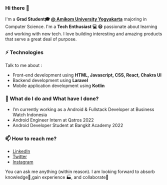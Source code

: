 ### Hi there 👋
I'm a **Grad Student🎓 [@ Amikom University Yogyakarta](https://home.amikom.ac.id/)** majoring in Computer Science. I'm a **Tech Enthusiast 💻 😃** passionate about learning and working with new tech. I love building interesting and amazing products that serve a great deal of purpose.

### ⚡ Technologies
Talk to me about :
- Front-end development using **HTML, Javascript, CSS, React, Chakra UI**
- Backend development using **Laravel**
- Mobile application development using **Kotlin**

### 🌱 What do I do and What have I done?
- I’m currently working as a Android & Fullstack Developer at Business Watch Indonesia
- Android Engineer Intern at Qatros 2022
- Android Developer Student at Bangkit Academy 2022

### 📫 How to reach me?
- [LinkedIn](https://www.linkedin.com/in/arif-wahyu-prasetyo/)
- [Twitter](https://twitter.com/arifwahyuu_)
- [Instagram](https://instagram.com/arifwahyuu_)

You can ask me anything (within reason). I am looking forward to absorb knowledge🧠,gain experience 🏭, and collaborate🤝

<!--
**arifwp/arifwp** is a ✨ _special_ ✨ repository because its `README.md` (this file) appears on your GitHub profile.

Here are some ideas to get you started:

- 🔭 I’m currently working on ...
- 🌱 I’m currently learning ...
- 👯 I’m looking to collaborate on ...
- 🤔 I’m looking for help with ...
- 💬 Ask me about ...
- 📫 How to reach me: ...
- 😄 Pronouns: ...
- ⚡ Fun fact: ...
-->
